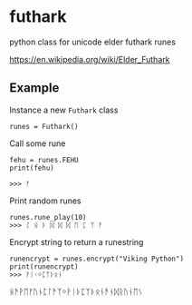 # futhark
python class for unicode elder futhark runes

https://en.wikipedia.org/wiki/Elder_Futhark

## Example

Instance a new `Futhark` class

	runes = Futhark()

Call some rune

	fehu = runes.FEHU
	print(fehu)

	>>> ᚠ

Print random runes

	runes.rune_play(10)
	>>> ᛇ ᚺ ᚦ ᛞ ᛞ ᛞ ᛖ ᛈ ᛉ ᚠ

Encrypt string to return a runestring

	runencrypt = runes.encrypt("Viking Python")
	print(runencrypt)
	>>> ᚹᛁᚲᛜᛈᛉᚦᛟᚾ


ᚺᚫᚹᛖᚠᚢᚾᛈᛚᚫᛉᛜᚹᛁᚦᛈᛉᚦᛟᚾᚫᚾᛞᚱᚢᚾᛖᛊ
